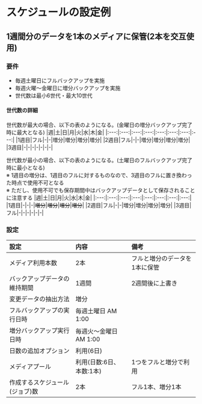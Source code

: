 # スケジュールの設定例
## 1週間分のデータを1本のメディアに保管(2本を交互使用)
### 要件
- 毎週土曜日にフルバックアップを実施
- 毎週火曜〜金曜日に増分バックアップを実施
- 世代数は最小6世代・最大10世代

#### 世代数の詳細
世代数が最大の場合、以下の表のようになる。(金曜日の増分バックアップ完了時に最大となる)
|週|土|日|月|火|水|木|金|
|:---:|:---:|:---:|:---:|:---:|:---:|:---:|:---:|
|1週目|フル|-|-|増分|増分|増分|増分|
|2週目|フル|-|-|増分|増分|増分|増分|
|3週目|-|-|-|-|-|-|-|

世代数が最小の場合、以下の表のようになる。(土曜日のフルバックアップ完了時に最小となる)  
※ 1週目の増分は、1週目のフルに対するものなので、3週目のフルに置き換わった時点で使用不可となる  
※ ただし、使用不可でも保存期間中はバックアップデータとして保存されることに注意する
|週|土|日|月|火|水|木|金|
|:---:|:---:|:---:|:---:|:---:|:---:|:---:|:---:|
|1週目|-|-|-|~~増分~~|~~増分~~|~~増分~~|~~増分~~|
|2週目|フル|-|-|増分|増分|増分|増分|
|3週目|フル|-|-|-|-|-|-|

### 設定
|設定|内容|備考|
|:---|:---|:---|
|メディア利用本数|2本|フルと増分のデータを1本に保管|
|バックアップデータの維持期間|1週間|2週間後に上書き|
|変更データの抽出方法|増分||
|フルバックアップの実行日時|毎週土曜日 AM 1:00||
|増分バックアップ実行日時|毎週火～金曜日 AM 1:00||
|日数の追加オプション|利用(6日)||
|メディアプール|利用(日数:6日、本数:1本)|1つをフルと増分で利用|
|作成するスケジュール(ジョブ)数|2本|フル1本、増分1本|
